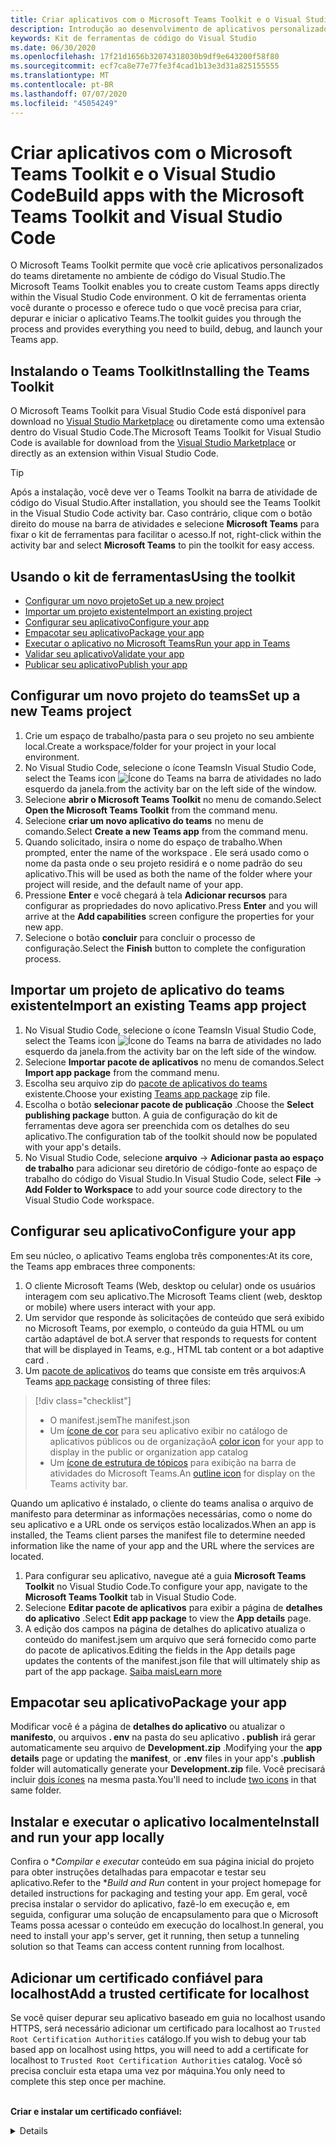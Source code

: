 ```yaml
---
title: Criar aplicativos com o Microsoft Teams Toolkit e o Visual Studio Code
description: Introdução ao desenvolvimento de aplicativos personalizados de grande parte diretamente no Visual Studio Code com o Microsoft Teams Toolkit
keywords: Kit de ferramentas de código do Visual Studio
ms.date: 06/30/2020
ms.openlocfilehash: 17f21d1656b32074318030b9df9e643200f58f80
ms.sourcegitcommit: ecf7ca8e77e77fe3f4cad1b13e3d31a825155555
ms.translationtype: MT
ms.contentlocale: pt-BR
ms.lasthandoff: 07/07/2020
ms.locfileid: "45054249"
---
```

# <a name="build-apps-with-the-microsoft-teams-toolkit-and-visual-studio-code"></a><span data-ttu-id="9f2b5-104">Criar aplicativos com o Microsoft Teams Toolkit e o Visual Studio Code</span><span class="sxs-lookup"><span data-stu-id="9f2b5-104">Build apps with the Microsoft Teams Toolkit and Visual Studio Code</span></span>

<span data-ttu-id="9f2b5-105">O Microsoft Teams Toolkit permite que você crie aplicativos personalizados do teams diretamente no ambiente de código do Visual Studio.</span><span class="sxs-lookup"><span data-stu-id="9f2b5-105">The Microsoft Teams Toolkit enables you to create custom Teams apps directly within the Visual Studio Code environment.</span></span> <span data-ttu-id="9f2b5-106">O kit de ferramentas orienta você durante o processo e oferece tudo o que você precisa para criar, depurar e iniciar o aplicativo Teams.</span><span class="sxs-lookup"><span data-stu-id="9f2b5-106">The toolkit guides you through the process and provides everything you need to build, debug, and launch your Teams app.</span></span>

## <a name="installing-the-teams-toolkit"></a><span data-ttu-id="9f2b5-107">Instalando o Teams Toolkit</span><span class="sxs-lookup"><span data-stu-id="9f2b5-107">Installing the Teams Toolkit</span></span>

<span data-ttu-id="9f2b5-108">O Microsoft Teams Toolkit para Visual Studio Code está disponível para download no [Visual Studio Marketplace](https://aka.ms/teams-toolkit) ou diretamente como uma extensão dentro do Visual Studio Code.</span><span class="sxs-lookup"><span data-stu-id="9f2b5-108">The Microsoft Teams Toolkit for Visual Studio Code is available for download from the [Visual Studio Marketplace](https://aka.ms/teams-toolkit) or directly as an extension within Visual Studio Code.</span></span>

> [!TIP]
> <span data-ttu-id="9f2b5-109">Após a instalação, você deve ver o Teams Toolkit na barra de atividade de código do Visual Studio.</span><span class="sxs-lookup"><span data-stu-id="9f2b5-109">After installation, you should see the Teams Toolkit in the Visual Studio Code activity bar.</span></span> <span data-ttu-id="9f2b5-110">Caso contrário, clique com o botão direito do mouse na barra de atividades e selecione **Microsoft Teams** para fixar o kit de ferramentas para facilitar o acesso.</span><span class="sxs-lookup"><span data-stu-id="9f2b5-110">If not, right-click within the activity bar and select **Microsoft Teams** to pin the toolkit for easy access.</span></span>

## <a name="using-the-toolkit"></a><span data-ttu-id="9f2b5-111">Usando o kit de ferramentas</span><span class="sxs-lookup"><span data-stu-id="9f2b5-111">Using the toolkit</span></span>

- [<span data-ttu-id="9f2b5-112">Configurar um novo projeto</span><span class="sxs-lookup"><span data-stu-id="9f2b5-112">Set up a new project</span></span>](#set-up-a-new-teams-project)
- [<span data-ttu-id="9f2b5-113">Importar um projeto existente</span><span class="sxs-lookup"><span data-stu-id="9f2b5-113">Import an existing project</span></span>](#import-an-existing-teams-app-project)
- [<span data-ttu-id="9f2b5-114">Configurar seu aplicativo</span><span class="sxs-lookup"><span data-stu-id="9f2b5-114">Configure your app</span></span>](#configure-your-app)
- [<span data-ttu-id="9f2b5-115">Empacotar seu aplicativo</span><span class="sxs-lookup"><span data-stu-id="9f2b5-115">Package your app</span></span>](#package-your-app)
- [<span data-ttu-id="9f2b5-116">Executar o aplicativo no Microsoft Teams</span><span class="sxs-lookup"><span data-stu-id="9f2b5-116">Run your app in Teams</span></span>](#run-your-app-in-teams)
- [<span data-ttu-id="9f2b5-117">Validar seu aplicativo</span><span class="sxs-lookup"><span data-stu-id="9f2b5-117">Validate your app</span></span>](#validate-your-app)
- [<span data-ttu-id="9f2b5-118">Publicar seu aplicativo</span><span class="sxs-lookup"><span data-stu-id="9f2b5-118">Publish your app</span></span>](#publish-your-app-to-teams)

## <a name="set-up-a-new-teams-project"></a><span data-ttu-id="9f2b5-119">Configurar um novo projeto do teams</span><span class="sxs-lookup"><span data-stu-id="9f2b5-119">Set up a new Teams project</span></span>

1. <span data-ttu-id="9f2b5-120">Crie um espaço de trabalho/pasta para o seu projeto no seu ambiente local.</span><span class="sxs-lookup"><span data-stu-id="9f2b5-120">Create a workspace/folder for your project in your local environment.</span></span>
1. <span data-ttu-id="9f2b5-121">No Visual Studio Code, selecione o ícone Teams</span><span class="sxs-lookup"><span data-stu-id="9f2b5-121">In Visual Studio Code, select the Teams icon</span></span> ![Ícone do Teams](../assets/icons/favicon-16x16.png) <span data-ttu-id="9f2b5-123">na barra de atividades no lado esquerdo da janela.</span><span class="sxs-lookup"><span data-stu-id="9f2b5-123">from the activity bar on the left side of the window.</span></span>
1. <span data-ttu-id="9f2b5-124">Selecione **abrir o Microsoft Teams Toolkit** no menu de comando.</span><span class="sxs-lookup"><span data-stu-id="9f2b5-124">Select **Open the Microsoft Teams Toolkit** from the command menu.</span></span>
1. <span data-ttu-id="9f2b5-125">Selecione **criar um novo aplicativo do teams** no menu de comando.</span><span class="sxs-lookup"><span data-stu-id="9f2b5-125">Select **Create a new Teams app** from the command menu.</span></span>
1. <span data-ttu-id="9f2b5-126">Quando solicitado, insira o nome do espaço de trabalho.</span><span class="sxs-lookup"><span data-stu-id="9f2b5-126">When prompted, enter the name of the workspace .</span></span> <span data-ttu-id="9f2b5-127">Ele será usado como o nome da pasta onde o seu projeto residirá e o nome padrão do seu aplicativo.</span><span class="sxs-lookup"><span data-stu-id="9f2b5-127">This will be used as both the name of the folder where your project will reside, and the default name of your app.</span></span>
1. <span data-ttu-id="9f2b5-128">Pressione **Enter** e você chegará à tela **Adicionar recursos** para configurar as propriedades do novo aplicativo.</span><span class="sxs-lookup"><span data-stu-id="9f2b5-128">Press **Enter** and you will arrive at the **Add capabilities** screen configure the properties for your new app.</span></span>
1. <span data-ttu-id="9f2b5-129">Selecione o botão **concluir** para concluir o processo de configuração.</span><span class="sxs-lookup"><span data-stu-id="9f2b5-129">Select the **Finish** button to complete the configuration process.</span></span>

## <a name="import-an-existing-teams-app-project"></a><span data-ttu-id="9f2b5-130">Importar um projeto de aplicativo do teams existente</span><span class="sxs-lookup"><span data-stu-id="9f2b5-130">Import an existing Teams app project</span></span>

1. <span data-ttu-id="9f2b5-131">No Visual Studio Code, selecione o ícone Teams</span><span class="sxs-lookup"><span data-stu-id="9f2b5-131">In Visual Studio Code, select the Teams icon</span></span> ![Ícone do Teams](../assets/icons/favicon-16x16.png) <span data-ttu-id="9f2b5-133">na barra de atividades no lado esquerdo da janela.</span><span class="sxs-lookup"><span data-stu-id="9f2b5-133">from the activity bar on the left side of the window.</span></span>
1. <span data-ttu-id="9f2b5-134">Selecione **Importar pacote de aplicativos** no menu de comandos.</span><span class="sxs-lookup"><span data-stu-id="9f2b5-134">Select **Import app package** from the command menu.</span></span>
1. <span data-ttu-id="9f2b5-135">Escolha seu arquivo zip do [pacote de aplicativos do teams](../concepts/build-and-test/apps-package.md) existente.</span><span class="sxs-lookup"><span data-stu-id="9f2b5-135">Choose your existing [Teams app package](../concepts/build-and-test/apps-package.md) zip file.</span></span>
1. <span data-ttu-id="9f2b5-136">Escolha o botão **selecionar pacote de publicação** .</span><span class="sxs-lookup"><span data-stu-id="9f2b5-136">Choose the **Select publishing package** button.</span></span> <span data-ttu-id="9f2b5-137">A guia de configuração do kit de ferramentas deve agora ser preenchida com os detalhes do seu aplicativo.</span><span class="sxs-lookup"><span data-stu-id="9f2b5-137">The configuration tab of the toolkit should now be populated with your app's details.</span></span>
1. <span data-ttu-id="9f2b5-138">No Visual Studio Code, selecione **arquivo**  ->  **Adicionar pasta ao espaço de trabalho** para adicionar seu diretório de código-fonte ao espaço de trabalho do código do Visual Studio.</span><span class="sxs-lookup"><span data-stu-id="9f2b5-138">In Visual Studio Code, select **File** -> **Add Folder to Workspace** to add your source code directory to the Visual Studio Code workspace.</span></span>

## <a name="configure-your-app"></a><span data-ttu-id="9f2b5-139">Configurar seu aplicativo</span><span class="sxs-lookup"><span data-stu-id="9f2b5-139">Configure your app</span></span>

<span data-ttu-id="9f2b5-140">Em seu núcleo, o aplicativo Teams engloba três componentes:</span><span class="sxs-lookup"><span data-stu-id="9f2b5-140">At its core, the Teams app embraces three components:</span></span>

  1. <span data-ttu-id="9f2b5-141">O cliente Microsoft Teams (Web, desktop ou celular) onde os usuários interagem com seu aplicativo.</span><span class="sxs-lookup"><span data-stu-id="9f2b5-141">The Microsoft Teams client (web, desktop or mobile) where users interact with your app.</span></span>
  1. <span data-ttu-id="9f2b5-142">Um servidor que responde às solicitações de conteúdo que será exibido no Microsoft Teams, por exemplo, o conteúdo da guia HTML ou um cartão adaptável de bot.</span><span class="sxs-lookup"><span data-stu-id="9f2b5-142">A server that responds to requests for content that will be displayed in Teams, e.g., HTML tab content or a bot adaptive card .</span></span>
  1. <span data-ttu-id="9f2b5-143">Um [pacote de aplicativos](/concepts/build-and-test/apps-package.md) do teams que consiste em três arquivos:</span><span class="sxs-lookup"><span data-stu-id="9f2b5-143">A Teams [app package](/concepts/build-and-test/apps-package.md) consisting of three files:</span></span>

  > [!div class="checklist"]
  >
  > - <span data-ttu-id="9f2b5-144">O manifest.jsem</span><span class="sxs-lookup"><span data-stu-id="9f2b5-144">The manifest.json</span></span> 
  > - <span data-ttu-id="9f2b5-145">Um [ícone de cor](../resources/schema/manifest-schema.md#icons) para seu aplicativo exibir no catálogo de aplicativos públicos ou de organização</span><span class="sxs-lookup"><span data-stu-id="9f2b5-145">A [color icon](../resources/schema/manifest-schema.md#icons) for your app to display in the public or organization app catalog</span></span>
 > - <span data-ttu-id="9f2b5-146">Um [ícone de estrutura de tópicos](../resources/schema/manifest-schema.md#icons) para exibição na barra de atividades do Microsoft Teams.</span><span class="sxs-lookup"><span data-stu-id="9f2b5-146">An [outline icon](../resources/schema/manifest-schema.md#icons) for display on the Teams activity bar.</span></span>

<span data-ttu-id="9f2b5-147">Quando um aplicativo é instalado, o cliente do teams analisa o arquivo de manifesto para determinar as informações necessárias, como o nome do seu aplicativo e a URL onde os serviços estão localizados.</span><span class="sxs-lookup"><span data-stu-id="9f2b5-147">When an app is installed, the Teams client parses the manifest file to determine needed information like the name of your app and the URL where the services are located.</span></span>

1. <span data-ttu-id="9f2b5-148">Para configurar seu aplicativo, navegue até a guia **Microsoft Teams Toolkit** no Visual Studio Code.</span><span class="sxs-lookup"><span data-stu-id="9f2b5-148">To configure your app, navigate to the **Microsoft Teams Toolkit** tab in Visual Studio Code.</span></span>
1. <span data-ttu-id="9f2b5-149">Selecione **Editar pacote de aplicativos** para exibir a página de **detalhes do aplicativo** .</span><span class="sxs-lookup"><span data-stu-id="9f2b5-149">Select **Edit app package** to view the **App details** page.</span></span>
1. <span data-ttu-id="9f2b5-150">A edição dos campos na página de detalhes do aplicativo atualiza o conteúdo do manifest.jsem um arquivo que será fornecido como parte do pacote de aplicativos.</span><span class="sxs-lookup"><span data-stu-id="9f2b5-150">Editing the fields in the App details page updates the contents of the manifest.json file that will ultimately ship as part of the app package.</span></span> [<span data-ttu-id="9f2b5-151">Saiba mais</span><span class="sxs-lookup"><span data-stu-id="9f2b5-151">Learn more</span></span>](https://aka.ms/teams-toolkit-manifest)

## <a name="package-your-app"></a><span data-ttu-id="9f2b5-152">Empacotar seu aplicativo</span><span class="sxs-lookup"><span data-stu-id="9f2b5-152">Package your app</span></span>

<span data-ttu-id="9f2b5-153">Modificar você é a página de **detalhes do aplicativo** ou atualizar o **manifesto**, ou arquivos **. env** na pasta do seu aplicativo **. publish** irá gerar automaticamente seu arquivo de **Development.zip** .</span><span class="sxs-lookup"><span data-stu-id="9f2b5-153">Modifying your the **app details** page or updating the **manifest**, or **.env** files in your app's  **.publish** folder will automatically generate your **Development.zip** file.</span></span> <span data-ttu-id="9f2b5-154">Você precisará incluir [dois ícones](../concepts/build-and-test/apps-package.md#icons) na mesma pasta.</span><span class="sxs-lookup"><span data-stu-id="9f2b5-154">You'll need to include [two icons](../concepts/build-and-test/apps-package.md#icons) in that same folder.</span></span>

## <a name="install-and-run-your-app-locally"></a><span data-ttu-id="9f2b5-155">Instalar e executar o aplicativo localmente</span><span class="sxs-lookup"><span data-stu-id="9f2b5-155">Install and run your app locally</span></span>

<span data-ttu-id="9f2b5-156">Confira o \**Compilar e executar* conteúdo em sua página inicial do projeto para obter instruções detalhadas para empacotar e testar seu aplicativo.</span><span class="sxs-lookup"><span data-stu-id="9f2b5-156">Refer to the \**Build and Run* content in your project homepage for detailed instructions for packaging and testing your app.</span></span> <span data-ttu-id="9f2b5-157">Em geral, você precisa instalar o servidor do aplicativo, fazê-lo em execução e, em seguida, configurar uma solução de encapsulamento para que o Microsoft Teams possa acessar o conteúdo em execução do localhost.</span><span class="sxs-lookup"><span data-stu-id="9f2b5-157">In general, you need to install your app's server, get it running, then setup a tunneling solution so that Teams can access content running from localhost.</span></span>

## <a name="add-a-trusted-certificate-for-localhost"></a><span data-ttu-id="9f2b5-158">Adicionar um certificado confiável para localhost</span><span class="sxs-lookup"><span data-stu-id="9f2b5-158">Add a trusted certificate for localhost</span></span>

<span data-ttu-id="9f2b5-159">Se você quiser depurar seu aplicativo baseado em guia no localhost usando HTTPS, será necessário adicionar um certificado para localhost ao `Trusted Root Certification Authorities` catálogo.</span><span class="sxs-lookup"><span data-stu-id="9f2b5-159">If you wish to debug your tab based app on localhost using https, you will need to add a certificate for localhost to `Trusted Root Certification Authorities` catalog.</span></span> <span data-ttu-id="9f2b5-160">Você só precisa concluir esta etapa uma vez por máquina.</span><span class="sxs-lookup"><span data-stu-id="9f2b5-160">You only need to complete this step once per machine.</span></span></br></br>

<span data-ttu-id="9f2b5-161">**Criar e instalar um certificado confiável:**
<details>
  </span><span class="sxs-lookup"><span data-stu-id="9f2b5-161">**Create and install a trusted certificate:**
<details>
  </span></span><summary><span data-ttu-id="9f2b5-162">Expanda aqui</span><span class="sxs-lookup"><span data-stu-id="9f2b5-162">Expand here</span></span></summary>

* <span data-ttu-id="9f2b5-163">Criar e executar o aplicativo</span><span class="sxs-lookup"><span data-stu-id="9f2b5-163">Build and run your app</span></span>
  * <span data-ttu-id="9f2b5-164">Siga o instuctions na seção **criar e executar** do Leiame do projeto para que ele seja atendido https://localhost:3000/tab . Geralmente, isso envolverá a `npm install` execução`npm start`</span><span class="sxs-lookup"><span data-stu-id="9f2b5-164">Follow the instuctions in the **Build and Run** section of your project Readme so that it's being served from https://localhost:3000/tab. Generally, this will involve executing `npm install` then `npm start`</span></span>
  * <span data-ttu-id="9f2b5-165">Navegar para https://localhost:3000/tab do Google Chrome</span><span class="sxs-lookup"><span data-stu-id="9f2b5-165">Navigate to https://localhost:3000/tab from Google Chrome</span></span>

* <span data-ttu-id="9f2b5-166">Adquirir o certificado SSL:</span><span class="sxs-lookup"><span data-stu-id="9f2b5-166">Acquire the SSL certificate:</span></span>
  * <span data-ttu-id="9f2b5-167">Abra a janela do Chrome Developer Tools ( `ctrl + shift + i`  /  `cmd + option + i` ).</span><span class="sxs-lookup"><span data-stu-id="9f2b5-167">Open the Chrome Developer Tools window (`ctrl + shift + i` / `cmd + option + i`).</span></span>
  * <span data-ttu-id="9f2b5-168">Clique na `Security` guia</span><span class="sxs-lookup"><span data-stu-id="9f2b5-168">Click on the `Security` tab</span></span>
  * <span data-ttu-id="9f2b5-169">Clique em `View certificate` e você terá a opção de baixar o certificado, arrastando-o para sua área de trabalho no os X, ou clicando na `Details` guia no Windows e clicando em`Copy to File…`</span><span class="sxs-lookup"><span data-stu-id="9f2b5-169">Click on `View certificate` and you’ll have the option to download the certificate — either by dragging it to your desktop in OS X, or by clicking on the `Details` tab in Windows and clicking `Copy to File…`</span></span>
  * <span data-ttu-id="9f2b5-170">Nomeie o arquivo <*tudo*>. cer e salve-o em uma pasta que não exija consentimento do administrador para executar uma ação de gravação.</span><span class="sxs-lookup"><span data-stu-id="9f2b5-170">Name the file <*anything*>.cer and save it to a folder that doesn't require admin consent to perform a write action.</span></span>
  
* <span data-ttu-id="9f2b5-171">Instalar o certificado no **Windows**</span><span class="sxs-lookup"><span data-stu-id="9f2b5-171">Install the certificate on **Windows**</span></span>
  * <span data-ttu-id="9f2b5-172">Escolha a `DER encoded binary X.509 (.CER)` opção (a primeira) e salve-a.</span><span class="sxs-lookup"><span data-stu-id="9f2b5-172">Choose the `DER encoded binary X.509 (.CER)` option (the first one) and save it.</span></span>
  * <span data-ttu-id="9f2b5-173">Clique duas vezes no certificado e instale-o.</span><span class="sxs-lookup"><span data-stu-id="9f2b5-173">Double click on the certificate and install it.</span></span>
  * <span data-ttu-id="9f2b5-174">Escolha`Local Machine`</span><span class="sxs-lookup"><span data-stu-id="9f2b5-174">Choose `Local Machine`</span></span>
  * <span data-ttu-id="9f2b5-175">Seleção`Place all certificates in the following store`</span><span class="sxs-lookup"><span data-stu-id="9f2b5-175">Select `Place all certificates in the following store`</span></span>
  * <span data-ttu-id="9f2b5-176">Escolha`Trusted Root Certification Authorities`</span><span class="sxs-lookup"><span data-stu-id="9f2b5-176">Choose `Trusted Root Certification Authorities`</span></span>
  * <span data-ttu-id="9f2b5-177">Confirmar sua instalação</span><span class="sxs-lookup"><span data-stu-id="9f2b5-177">Confirm your installation</span></span>
  
* <span data-ttu-id="9f2b5-178">Instalar o certificado **Mac os X**</span><span class="sxs-lookup"><span data-stu-id="9f2b5-178">Install the certificate **Mac OS X**</span></span>
  * <span data-ttu-id="9f2b5-179">No OS X, abra o utilitário de acesso de chaves e selecione `System` no menu à esquerda.</span><span class="sxs-lookup"><span data-stu-id="9f2b5-179">On OS X, open the Keychain Access utility and select `System` from the menu on the left.</span></span> <span data-ttu-id="9f2b5-180">Clique no ícone de cadeado para habilitar as alterações.</span><span class="sxs-lookup"><span data-stu-id="9f2b5-180">Click the lock icon to enable changes.</span></span>
  * <span data-ttu-id="9f2b5-181">Clique no botão de adição próximo à parte inferior para adicionar um novo certificado e selecione o `localhost.cer` arquivo que você arrastou para a área de trabalho.</span><span class="sxs-lookup"><span data-stu-id="9f2b5-181">Click the plus button near the bottom to add a new certificate, and select the `localhost.cer` file you dragged to the desktop.</span></span> <span data-ttu-id="9f2b5-182">Clique `Always Trust` na caixa de diálogo exibida.</span><span class="sxs-lookup"><span data-stu-id="9f2b5-182">Click `Always Trust` in the dialog that appears.</span></span>
  * <span data-ttu-id="9f2b5-183">Após adicionar o certificado ao chaveiro do sistema, clique duas vezes no certificado e expanda a `Trust` seção dos detalhes do certificado.</span><span class="sxs-lookup"><span data-stu-id="9f2b5-183">After adding the certificate to the system keychain, double-click the certificate and expand the `Trust` section of the certificate details.</span></span> <span data-ttu-id="9f2b5-184">Selecione `Always Trust` para cada opção.</span><span class="sxs-lookup"><span data-stu-id="9f2b5-184">Select `Always Trust` for every option.</span></span>

> [!IMPORTANT]
> <span data-ttu-id="9f2b5-185">Se você receber um aviso de certificado de segurança, navegue até https://localhost:3000/tab . Se o site ainda não for confiável, reinicie seu computador e localhost deverá ser aceito como confiável.</span><span class="sxs-lookup"><span data-stu-id="9f2b5-185">If you receive a security certificate warning, navigate to https://localhost:3000/tab. If the site is still not trusted, reboot your machine and localhost should be accepted as trusted.</span></span>
</details>

## <a name="run-your-app-in-teams"></a><span data-ttu-id="9f2b5-186">Executar o aplicativo no Microsoft Teams</span><span class="sxs-lookup"><span data-stu-id="9f2b5-186">Run your app in Teams</span></span>
- <span data-ttu-id="9f2b5-187">Pré-requisitos:</span><span class="sxs-lookup"><span data-stu-id="9f2b5-187">Prerequisites:</span></span>
  - [<span data-ttu-id="9f2b5-188">Habilitar o modo de visualização do desenvolvedor do teams</span><span class="sxs-lookup"><span data-stu-id="9f2b5-188">Enable Teams developer preview mode</span></span>](https://aka.ms/teams-toolkit-enable-devpreview)

1. <span data-ttu-id="9f2b5-189">Navegue até a barra de atividade no lado esquerdo da janela de código do Visual Studio.</span><span class="sxs-lookup"><span data-stu-id="9f2b5-189">Navigate to the activity bar on the left side of the Visual Studio Code window.</span></span>
1. <span data-ttu-id="9f2b5-190">Selecione o ícone **executar** para exibir o modo de exibição **executar e depurar** .</span><span class="sxs-lookup"><span data-stu-id="9f2b5-190">Select the **Run** icon to display the **Run and Debug** view.</span></span>
1. <span data-ttu-id="9f2b5-191">Você também pode usar o atalho de teclado `Ctrl+Shift+D` .</span><span class="sxs-lookup"><span data-stu-id="9f2b5-191">You can also use the keyboard shortcut `Ctrl+Shift+D`.</span></span>

## <a name="validate-your-app"></a><span data-ttu-id="9f2b5-192">Validar seu aplicativo</span><span class="sxs-lookup"><span data-stu-id="9f2b5-192">Validate your app</span></span>

<span data-ttu-id="9f2b5-193">A página **validar** permite verificar o pacote do aplicativo antes de enviar o aplicativo para o AppSource.</span><span class="sxs-lookup"><span data-stu-id="9f2b5-193">The **Validate** page allows you to check your app package before submitting your app to AppSource.</span></span> <span data-ttu-id="9f2b5-194">Basta carregar o pacote de manifesto e a ferramenta de validação verificará seu aplicativo em todos os casos de teste relacionados ao manifesto.</span><span class="sxs-lookup"><span data-stu-id="9f2b5-194">Simply upload the manifest package and the validation tool will check your app against all manifest related test cases.</span></span> <span data-ttu-id="9f2b5-195">Para cada teste com falha, a descrição fornece um link de documentação para ajudá-lo a corrigir o erro.</span><span class="sxs-lookup"><span data-stu-id="9f2b5-195">For each failed tests, the description provides a documentation link to help you fix the error.</span></span> <span data-ttu-id="9f2b5-196">Para os testes difíceis de automatizar, a lista de **verificação preliminar** detalha 7 dos casos de teste com falha mais comuns, bem como vincular a uma lista de verificação de envio completa.</span><span class="sxs-lookup"><span data-stu-id="9f2b5-196">For the tests that are hard to automate, the **Preliminary checklist** details 7 of the most common failed test cases as well as link to a complete submission checklist.</span></span>

## <a name="publish-your-app-to-teams"></a><span data-ttu-id="9f2b5-197">Publicar seu aplicativo no Teams</span><span class="sxs-lookup"><span data-stu-id="9f2b5-197">Publish your app to Teams</span></span>

<span data-ttu-id="9f2b5-198">Na home page do seu projeto, você pode carregar seu aplicativo para uma equipe, enviar seu aplicativo para o repositório de aplicativos personalizado da empresa para usuários em sua organização ou enviar seu aplicativo para a origem do aplicativo para todos os usuários do teams.</span><span class="sxs-lookup"><span data-stu-id="9f2b5-198">On your project home page, you can upload your app to a team, submit your app to your company custom app store for users in your organization, or submit your app to App Source for all Teams users.</span></span> <span data-ttu-id="9f2b5-199">Seu administrador de ti revisará esses envios.</span><span class="sxs-lookup"><span data-stu-id="9f2b5-199">Your IT admin will review these submissions.</span></span> <span data-ttu-id="9f2b5-200">Você pode retornar à página *publicar* para verificar seu status de envio e saber se seu aplicativo foi aprovado ou rejeitado pelo seu administrador de ti. Este também é o local em que você vai enviar atualizações para seu aplicativo ou cancelar qualquer envio ativo no momento.</span><span class="sxs-lookup"><span data-stu-id="9f2b5-200">You can return to the *Publish* page to check on your submission status and learn if your app was approved or rejected by your IT admin. This is also where you'll come to submit updates to your app or cancel any currently active submissions.</span></span>

> [!div class="nextstepaction"]
> [<span data-ttu-id="9f2b5-201">Próxima etapa: manutenção e suporte do seu aplicativo publicado</span><span class="sxs-lookup"><span data-stu-id="9f2b5-201">Next step: Maintaining and supporting your published app</span></span>](../concepts/deploy-and-publish/appsource/post-publish/overview.md)
